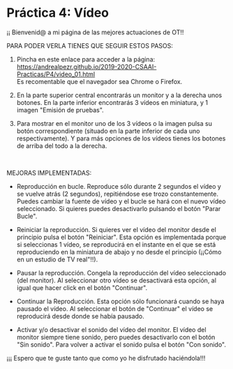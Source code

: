 # Práctica 4: Vídeo

¡¡ Bienvenid@ a mi página de las mejores actuaciones de OT!!


PARA PODER VERLA TIENES QUE SEGUIR ESTOS PASOS:

1. Pincha en este enlace para acceder a la página: https://andrealpezr.github.io/2019-2020-CSAAI-Practicas/P4/video_01.html
<br>Es recomentable que el navegador sea Chrome o Firefox.

2. En la parte superior central encontrarás un monitor y a la derecha unos botones. En la parte inferior encontrarás 3 vídeos en miniatura, y 1 imagen "Emisión de pruebas".

3. Para mostrar en el monitor uno de los 3 vídeos o la imagen pulsa su botón correspondiente (situado en la parte inferior de cada uno respectivamente). Y para más opciones de los vídeos tienes los botones de arriba del todo a la derecha.
<br>

MEJORAS IMPLEMENTADAS:

- Reproducción en bucle. Reproduce sólo durante 2 segundos el vídeo y se vuelve atrás (2 segundos), repitiéndose ese trozo constantemente. Puedes cambiar la fuente de vídeo y el bucle se hará con el nuevo vídeo seleccionado. Si quieres puedes desactivarlo pulsando el botón "Parar Bucle".

- Reiniciar la reproducción. Si quieres ver el vídeo del monitor desde el principio pulsa el botón "Reiniciar". Esta opción es implementada porque si seleccionas 1 vídeo, se reproducirá en el instante en el que se está reproduciendo en la miniatura de abajo y no desde el principio (¡¡Cómo en un estudio de TV real"!!).

- Pausar la reproducción. Congela la reproducción del vídeo seleccionado (del monitor). Al seleccionar otro vídeo se desactivará esta opción, al igual que hacer click en el botón "Continuar".

- Continuar la Reproducción. Esta opción sólo funcionará cuando se haya pausado el vídeo. Al seleccionar el botón de "Continuar" el vídeo se reproducirá desde donde se había pausado.

- Activar y/o desactivar el sonido del vídeo del monitor. El vídeo del monitor siempre tiene sonido, pero puedes desactivarlo con el botón "Sin sonido". Para volver a activar el sonido pulsa el botón "Con sonido".

¡¡¡ Espero que te guste tanto que como yo he disfrutado haciéndola!!!
